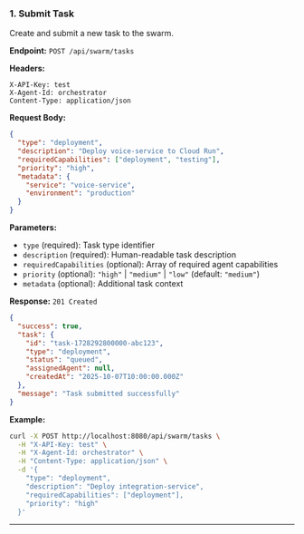 ### 1. Submit Task

Create and submit a new task to the swarm.

**Endpoint:** `POST /api/swarm/tasks`

**Headers:**
```
X-API-Key: test
X-Agent-Id: orchestrator
Content-Type: application/json
```

**Request Body:**
```json
{
  "type": "deployment",
  "description": "Deploy voice-service to Cloud Run",
  "requiredCapabilities": ["deployment", "testing"],
  "priority": "high",
  "metadata": {
    "service": "voice-service",
    "environment": "production"
  }
}
```

**Parameters:**
- `type` (required): Task type identifier
- `description` (required): Human-readable task description
- `requiredCapabilities` (optional): Array of required agent capabilities
- `priority` (optional): `"high"` | `"medium"` | `"low"` (default: `"medium"`)
- `metadata` (optional): Additional task context

**Response:** `201 Created`
```json
{
  "success": true,
  "task": {
    "id": "task-1728292800000-abc123",
    "type": "deployment",
    "status": "queued",
    "assignedAgent": null,
    "createdAt": "2025-10-07T10:00:00.000Z"
  },
  "message": "Task submitted successfully"
}
```

**Example:**
```bash
curl -X POST http://localhost:8080/api/swarm/tasks \
  -H "X-API-Key: test" \
  -H "X-Agent-Id: orchestrator" \
  -H "Content-Type: application/json" \
  -d '{
    "type": "deployment",
    "description": "Deploy integration-service",
    "requiredCapabilities": ["deployment"],
    "priority": "high"
  }'
```

---
